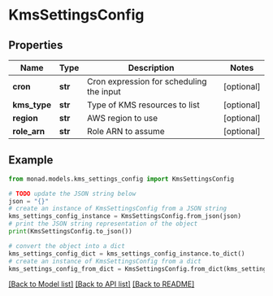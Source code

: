 # KmsSettingsConfig


## Properties

Name | Type | Description | Notes
------------ | ------------- | ------------- | -------------
**cron** | **str** | Cron expression for scheduling the input | [optional] 
**kms_type** | **str** | Type of KMS resources to list | [optional] 
**region** | **str** | AWS region to use | [optional] 
**role_arn** | **str** | Role ARN to assume | [optional] 

## Example

```python
from monad.models.kms_settings_config import KmsSettingsConfig

# TODO update the JSON string below
json = "{}"
# create an instance of KmsSettingsConfig from a JSON string
kms_settings_config_instance = KmsSettingsConfig.from_json(json)
# print the JSON string representation of the object
print(KmsSettingsConfig.to_json())

# convert the object into a dict
kms_settings_config_dict = kms_settings_config_instance.to_dict()
# create an instance of KmsSettingsConfig from a dict
kms_settings_config_from_dict = KmsSettingsConfig.from_dict(kms_settings_config_dict)
```
[[Back to Model list]](../README.md#documentation-for-models) [[Back to API list]](../README.md#documentation-for-api-endpoints) [[Back to README]](../README.md)



